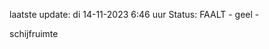 laatste update: 
di 14-11-2023  6:46   uur 
Status: FAALT - geel - 
<div class="service Y">schijfruimte</div>